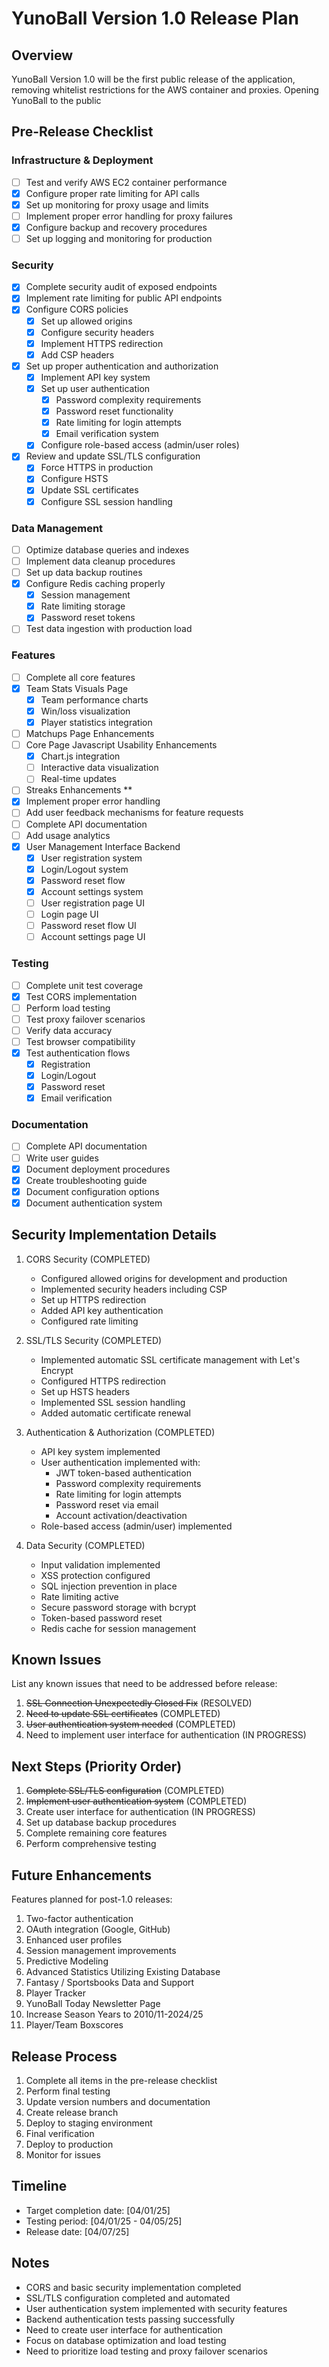 # YunoBall Version 1.0 Release Plan

## Overview
YunoBall Version 1.0 will be the first public release of the application, removing whitelist restrictions for the AWS container and proxies. Opening YunoBall to the public

## Pre-Release Checklist

### Infrastructure & Deployment
- [ ] Test and verify AWS EC2 container performance
- [X] Configure proper rate limiting for API calls
- [X] Set up monitoring for proxy usage and limits
- [ ] Implement proper error handling for proxy failures
- [X] Configure backup and recovery procedures
- [ ] Set up logging and monitoring for production

### Security
- [X] Complete security audit of exposed endpoints
- [X] Implement rate limiting for public API endpoints
- [X] Configure CORS policies
  - [X] Set up allowed origins
  - [X] Configure security headers
  - [X] Implement HTTPS redirection
  - [X] Add CSP headers
- [X] Set up proper authentication and authorization
  - [X] Implement API key system
  - [X] Set up user authentication
    - [X] Password complexity requirements
    - [X] Password reset functionality
    - [X] Rate limiting for login attempts
    - [X] Email verification system
  - [X] Configure role-based access (admin/user roles)
- [X] Review and update SSL/TLS configuration
  - [X] Force HTTPS in production
  - [X] Configure HSTS
  - [X] Update SSL certificates
  - [X] Configure SSL session handling

### Data Management
- [ ] Optimize database queries and indexes
- [ ] Implement data cleanup procedures
- [ ] Set up data backup routines
- [X] Configure Redis caching properly
  - [X] Session management
  - [X] Rate limiting storage
  - [X] Password reset tokens
- [ ] Test data ingestion with production load

### Features
- [ ] Complete all core features
- [X] Team Stats Visuals Page
  - [X] Team performance charts
  - [X] Win/loss visualization
  - [X] Player statistics integration
- [ ] Matchups Page Enhancements
- [ ] Core Page Javascript Usability Enhancements
  - [X] Chart.js integration
  - [ ] Interactive data visualization
  - [ ] Real-time updates
- [ ] Streaks Enhancements **
- [X] Implement proper error handling
- [ ] Add user feedback mechanisms for feature requests
- [ ] Complete API documentation
- [ ] Add usage analytics
- [X] User Management Interface Backend
  - [X] User registration system
  - [X] Login/Logout system
  - [X] Password reset flow
  - [X] Account settings system
  - [ ] User registration page UI
  - [ ] Login page UI
  - [ ] Password reset flow UI
  - [ ] Account settings page UI

### Testing
- [ ] Complete unit test coverage
- [X] Test CORS implementation
- [ ] Perform load testing
- [ ] Test proxy failover scenarios
- [ ] Verify data accuracy
- [ ] Test browser compatibility
- [X] Test authentication flows
  - [X] Registration
  - [X] Login/Logout
  - [X] Password reset
  - [X] Email verification

### Documentation
- [ ] Complete API documentation
- [ ] Write user guides
- [X] Document deployment procedures
- [X] Create troubleshooting guide
- [X] Document configuration options
- [X] Document authentication system

## Security Implementation Details
1. CORS Security (COMPLETED)
   - Configured allowed origins for development and production
   - Implemented security headers including CSP
   - Set up HTTPS redirection
   - Added API key authentication
   - Configured rate limiting

2. SSL/TLS Security (COMPLETED)
   - Implemented automatic SSL certificate management with Let's Encrypt
   - Configured HTTPS redirection
   - Set up HSTS headers
   - Implemented SSL session handling
   - Added automatic certificate renewal

3. Authentication & Authorization (COMPLETED)
   - API key system implemented
   - User authentication implemented with:
     - JWT token-based authentication
     - Password complexity requirements
     - Rate limiting for login attempts
     - Password reset via email
     - Account activation/deactivation
   - Role-based access (admin/user) implemented

4. Data Security (COMPLETED)
   - Input validation implemented
   - XSS protection configured
   - SQL injection prevention in place
   - Rate limiting active
   - Secure password storage with bcrypt
   - Token-based password reset
   - Redis cache for session management

## Known Issues
List any known issues that need to be addressed before release:
1. ~~SSL Connection Unexpectedly Closed Fix~~ (RESOLVED)
2. ~~Need to update SSL certificates~~ (COMPLETED)
3. ~~User authentication system needed~~ (COMPLETED)
4. Need to implement user interface for authentication (IN PROGRESS)

## Next Steps (Priority Order)
1. ~~Complete SSL/TLS configuration~~ (COMPLETED)
2. ~~Implement user authentication system~~ (COMPLETED)
3. Create user interface for authentication (IN PROGRESS)
4. Set up database backup procedures
5. Complete remaining core features
6. Perform comprehensive testing

## Future Enhancements
Features planned for post-1.0 releases:
1. Two-factor authentication
2. OAuth integration (Google, GitHub)
3. Enhanced user profiles
4. Session management improvements
5. Predictive Modeling
6. Advanced Statistics Utilizing Existing Database
7. Fantasy / Sportsbooks Data and Support
8. Player Tracker
9. YunoBall Today Newsletter Page
10. Increase Season Years to 2010/11-2024/25
11. Player/Team Boxscores

## Release Process
1. Complete all items in the pre-release checklist
2. Perform final testing
3. Update version numbers and documentation
4. Create release branch
5. Deploy to staging environment
6. Final verification
7. Deploy to production
8. Monitor for issues

## Timeline
- Target completion date: [04/01/25]
- Testing period: [04/01/25 - 04/05/25]
- Release date: [04/07/25]

## Notes
- CORS and basic security implementation completed
- SSL/TLS configuration completed and automated
- User authentication system implemented with security features
- Backend authentication tests passing successfully
- Need to create user interface for authentication
- Focus on database optimization and load testing
- Need to prioritize load testing and proxy failover scenarios 